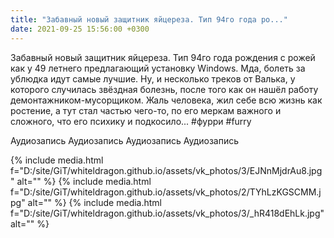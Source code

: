 ```yaml
---
title: "Забавный новый защитник яйцереза. Тип 94го года ро..."
date: 2021-09-25 15:56:00 +0300
---
```


Забавный новый защитник яйцереза. Тип 94го года рождения с рожей как у 49 летнего предлагающий установку Windows. Мда, болеть за ублюдка идут самые лучшие.
Ну, и несколько треков от Валька, у которого случилась звёздная болезнь, после того как он нашёл работу демонтажником-мусорщиком. Жаль человека, жил себе всю жизнь как ростение, а тут стал частью чего-то, по его меркам важного и сложного, что его психику и подкосило...
#фурри #furry


Аудиозапись
Аудиозапись
Аудиозапись
Аудиозапись

{% include media.html f="D:/site/GiT/whiteldragon.github.io/assets/vk_photos/3/EJNnMjdrAu8.jpg" alt="" %}
{% include media.html f="D:/site/GiT/whiteldragon.github.io/assets/vk_photos/2/TYhLzKGSCMM.jpg" alt="" %}
{% include media.html f="D:/site/GiT/whiteldragon.github.io/assets/vk_photos/3/_hR418dEhLk.jpg" alt="" %}
